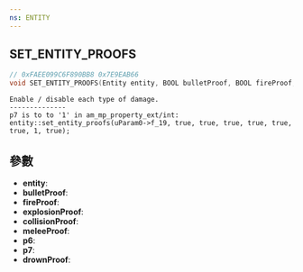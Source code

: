 ```yaml
---
ns: ENTITY
---
```

## SET_ENTITY_PROOFS

```c
// 0xFAEE099C6F890BB8 0x7E9EAB66
void SET_ENTITY_PROOFS(Entity entity, BOOL bulletProof, BOOL fireProof, BOOL explosionProof, BOOL collisionProof, BOOL meleeProof, BOOL p6, BOOL p7, BOOL drownProof);
```

```
Enable / disable each type of damage.  
--------------  
p7 is to to '1' in am_mp_property_ext/int: entity::set_entity_proofs(uParam0->f_19, true, true, true, true, true, true, 1, true);  
```

## 參數
* **entity**: 
* **bulletProof**: 
* **fireProof**: 
* **explosionProof**: 
* **collisionProof**: 
* **meleeProof**: 
* **p6**: 
* **p7**: 
* **drownProof**: 

